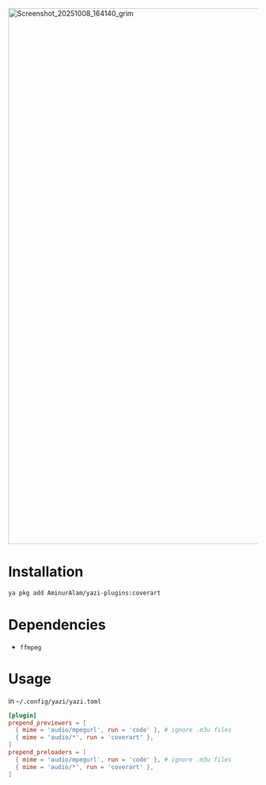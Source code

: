<img width="1920" height="1080" alt="Screenshot_20251008_164140_grim" src="https://github.com/user-attachments/assets/e1dde089-f880-458b-bff6-1c252d52b549" />

# Installation

```sh
ya pkg add AminurAlam/yazi-plugins:coverart
```

# Dependencies

- `ffmpeg`

# Usage

in `~/.config/yazi/yazi.toml`

```toml
[plugin]
prepend_previewers = [
  { mime = 'audio/mpegurl', run = 'code' }, # ignore .m3u files
  { mime = 'audio/*', run = 'coverart' },
]
prepend_preloaders = [
  { mime = 'audio/mpegurl', run = 'code' }, # ignore .m3u files
  { mime = 'audio/*', run = 'coverart' },
]
```
